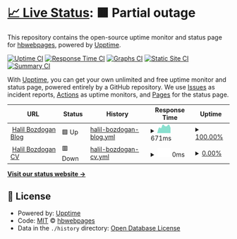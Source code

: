 # [📈 Live Status](https://hbwebpages.github.io/halilbozdoganstatus): <!--live status--> **🟧 Partial outage**

This repository contains the open-source uptime monitor and status page for [hbwebpages](https://hbwebpages.github.io/halilbozdoganstatus), powered by [Upptime](https://github.com/upptime/upptime).

[![Uptime CI](https://github.com/koj-co/upptime/workflows/Uptime%20CI/badge.svg)](https://github.com/koj-co/upptime/actions?query=workflow%3A%22Uptime+CI%22)
[![Response Time CI](https://github.com/koj-co/upptime/workflows/Response%20Time%20CI/badge.svg)](https://github.com/koj-co/upptime/actions?query=workflow%3A%22Response+Time+CI%22)
[![Graphs CI](https://github.com/koj-co/upptime/workflows/Graphs%20CI/badge.svg)](https://github.com/koj-co/upptime/actions?query=workflow%3A%22Graphs+CI%22)
[![Static Site CI](https://github.com/koj-co/upptime/workflows/Static%20Site%20CI/badge.svg)](https://github.com/koj-co/upptime/actions?query=workflow%3A%22Static+Site+CI%22)
[![Summary CI](https://github.com/koj-co/upptime/workflows/Summary%20CI/badge.svg)](https://github.com/koj-co/upptime/actions?query=workflow%3A%22Summary+CI%22)

With [Upptime](https://upptime.js.org), you can get your own unlimited and free uptime monitor and status page, powered entirely by a GitHub repository. We use [Issues](https://github.com/hbwebpages/halilbozdoganstatus/issues) as incident reports, [Actions](https://github.com/hbwebpages/halilbozdoganstatus/actions) as uptime monitors, and [Pages](https://hbwebpages.github.io/halilbozdoganstatus) for the status page.

<!--start: status pages-->
<!-- This summary is generated by Upptime (https://github.com/upptime/upptime) -->
<!-- Do not edit this manually, your changes will be overwritten -->
<!-- prettier-ignore -->
| URL | Status | History | Response Time | Uptime |
| --- | ------ | ------- | ------------- | ------ |
| <img alt="" src="https://favicons.githubusercontent.com/www.halilbozdogan.com" height="13"> [Halil Bozdogan Blog](https://www.halilbozdogan.com) | 🟩 Up | [halil-bozdogan-blog.yml](https://github.com/hbwebpages/halilbozdoganstatus/commits/HEAD/history/halil-bozdogan-blog.yml) | <details><summary><img alt="Response time graph" src="./graphs/halil-bozdogan-blog/response-time-week.png" height="20"> 671ms</summary><br><a href="https://hbwebpages.github.io/halilbozdoganstatus/history/halil-bozdogan-blog"><img alt="Response time 470" src="https://img.shields.io/endpoint?url=https%3A%2F%2Fraw.githubusercontent.com%2Fhbwebpages%2Fhalilbozdoganstatus%2FHEAD%2Fapi%2Fhalil-bozdogan-blog%2Fresponse-time.json"></a><br><a href="https://hbwebpages.github.io/halilbozdoganstatus/history/halil-bozdogan-blog"><img alt="24-hour response time 523" src="https://img.shields.io/endpoint?url=https%3A%2F%2Fraw.githubusercontent.com%2Fhbwebpages%2Fhalilbozdoganstatus%2FHEAD%2Fapi%2Fhalil-bozdogan-blog%2Fresponse-time-day.json"></a><br><a href="https://hbwebpages.github.io/halilbozdoganstatus/history/halil-bozdogan-blog"><img alt="7-day response time 671" src="https://img.shields.io/endpoint?url=https%3A%2F%2Fraw.githubusercontent.com%2Fhbwebpages%2Fhalilbozdoganstatus%2FHEAD%2Fapi%2Fhalil-bozdogan-blog%2Fresponse-time-week.json"></a><br><a href="https://hbwebpages.github.io/halilbozdoganstatus/history/halil-bozdogan-blog"><img alt="30-day response time 612" src="https://img.shields.io/endpoint?url=https%3A%2F%2Fraw.githubusercontent.com%2Fhbwebpages%2Fhalilbozdoganstatus%2FHEAD%2Fapi%2Fhalil-bozdogan-blog%2Fresponse-time-month.json"></a><br><a href="https://hbwebpages.github.io/halilbozdoganstatus/history/halil-bozdogan-blog"><img alt="1-year response time 470" src="https://img.shields.io/endpoint?url=https%3A%2F%2Fraw.githubusercontent.com%2Fhbwebpages%2Fhalilbozdoganstatus%2FHEAD%2Fapi%2Fhalil-bozdogan-blog%2Fresponse-time-year.json"></a></details> | <details><summary><a href="https://hbwebpages.github.io/halilbozdoganstatus/history/halil-bozdogan-blog">100.00%</a></summary><a href="https://hbwebpages.github.io/halilbozdoganstatus/history/halil-bozdogan-blog"><img alt="All-time uptime 99.93%" src="https://img.shields.io/endpoint?url=https%3A%2F%2Fraw.githubusercontent.com%2Fhbwebpages%2Fhalilbozdoganstatus%2FHEAD%2Fapi%2Fhalil-bozdogan-blog%2Fuptime.json"></a><br><a href="https://hbwebpages.github.io/halilbozdoganstatus/history/halil-bozdogan-blog"><img alt="24-hour uptime 100.00%" src="https://img.shields.io/endpoint?url=https%3A%2F%2Fraw.githubusercontent.com%2Fhbwebpages%2Fhalilbozdoganstatus%2FHEAD%2Fapi%2Fhalil-bozdogan-blog%2Fuptime-day.json"></a><br><a href="https://hbwebpages.github.io/halilbozdoganstatus/history/halil-bozdogan-blog"><img alt="7-day uptime 100.00%" src="https://img.shields.io/endpoint?url=https%3A%2F%2Fraw.githubusercontent.com%2Fhbwebpages%2Fhalilbozdoganstatus%2FHEAD%2Fapi%2Fhalil-bozdogan-blog%2Fuptime-week.json"></a><br><a href="https://hbwebpages.github.io/halilbozdoganstatus/history/halil-bozdogan-blog"><img alt="30-day uptime 99.89%" src="https://img.shields.io/endpoint?url=https%3A%2F%2Fraw.githubusercontent.com%2Fhbwebpages%2Fhalilbozdoganstatus%2FHEAD%2Fapi%2Fhalil-bozdogan-blog%2Fuptime-month.json"></a><br><a href="https://hbwebpages.github.io/halilbozdoganstatus/history/halil-bozdogan-blog"><img alt="1-year uptime 99.93%" src="https://img.shields.io/endpoint?url=https%3A%2F%2Fraw.githubusercontent.com%2Fhbwebpages%2Fhalilbozdoganstatus%2FHEAD%2Fapi%2Fhalil-bozdogan-blog%2Fuptime-year.json"></a></details>
| <img alt="" src="https://favicons.githubusercontent.com/cv.halilbozdogan.com" height="13"> [Halil Bozdogan CV](https://cv.halilbozdogan.com) | 🟥 Down | [halil-bozdogan-cv.yml](https://github.com/hbwebpages/halilbozdoganstatus/commits/HEAD/history/halil-bozdogan-cv.yml) | <details><summary><img alt="Response time graph" src="./graphs/halil-bozdogan-cv/response-time-week.png" height="20"> 0ms</summary><br><a href="https://hbwebpages.github.io/halilbozdoganstatus/history/halil-bozdogan-cv"><img alt="Response time 145" src="https://img.shields.io/endpoint?url=https%3A%2F%2Fraw.githubusercontent.com%2Fhbwebpages%2Fhalilbozdoganstatus%2FHEAD%2Fapi%2Fhalil-bozdogan-cv%2Fresponse-time.json"></a><br><a href="https://hbwebpages.github.io/halilbozdoganstatus/history/halil-bozdogan-cv"><img alt="24-hour response time 0" src="https://img.shields.io/endpoint?url=https%3A%2F%2Fraw.githubusercontent.com%2Fhbwebpages%2Fhalilbozdoganstatus%2FHEAD%2Fapi%2Fhalil-bozdogan-cv%2Fresponse-time-day.json"></a><br><a href="https://hbwebpages.github.io/halilbozdoganstatus/history/halil-bozdogan-cv"><img alt="7-day response time 0" src="https://img.shields.io/endpoint?url=https%3A%2F%2Fraw.githubusercontent.com%2Fhbwebpages%2Fhalilbozdoganstatus%2FHEAD%2Fapi%2Fhalil-bozdogan-cv%2Fresponse-time-week.json"></a><br><a href="https://hbwebpages.github.io/halilbozdoganstatus/history/halil-bozdogan-cv"><img alt="30-day response time 64" src="https://img.shields.io/endpoint?url=https%3A%2F%2Fraw.githubusercontent.com%2Fhbwebpages%2Fhalilbozdoganstatus%2FHEAD%2Fapi%2Fhalil-bozdogan-cv%2Fresponse-time-month.json"></a><br><a href="https://hbwebpages.github.io/halilbozdoganstatus/history/halil-bozdogan-cv"><img alt="1-year response time 145" src="https://img.shields.io/endpoint?url=https%3A%2F%2Fraw.githubusercontent.com%2Fhbwebpages%2Fhalilbozdoganstatus%2FHEAD%2Fapi%2Fhalil-bozdogan-cv%2Fresponse-time-year.json"></a></details> | <details><summary><a href="https://hbwebpages.github.io/halilbozdoganstatus/history/halil-bozdogan-cv">0.00%</a></summary><a href="https://hbwebpages.github.io/halilbozdoganstatus/history/halil-bozdogan-cv"><img alt="All-time uptime 36.34%" src="https://img.shields.io/endpoint?url=https%3A%2F%2Fraw.githubusercontent.com%2Fhbwebpages%2Fhalilbozdoganstatus%2FHEAD%2Fapi%2Fhalil-bozdogan-cv%2Fuptime.json"></a><br><a href="https://hbwebpages.github.io/halilbozdoganstatus/history/halil-bozdogan-cv"><img alt="24-hour uptime 0.00%" src="https://img.shields.io/endpoint?url=https%3A%2F%2Fraw.githubusercontent.com%2Fhbwebpages%2Fhalilbozdoganstatus%2FHEAD%2Fapi%2Fhalil-bozdogan-cv%2Fuptime-day.json"></a><br><a href="https://hbwebpages.github.io/halilbozdoganstatus/history/halil-bozdogan-cv"><img alt="7-day uptime 0.00%" src="https://img.shields.io/endpoint?url=https%3A%2F%2Fraw.githubusercontent.com%2Fhbwebpages%2Fhalilbozdoganstatus%2FHEAD%2Fapi%2Fhalil-bozdogan-cv%2Fuptime-week.json"></a><br><a href="https://hbwebpages.github.io/halilbozdoganstatus/history/halil-bozdogan-cv"><img alt="30-day uptime 6.49%" src="https://img.shields.io/endpoint?url=https%3A%2F%2Fraw.githubusercontent.com%2Fhbwebpages%2Fhalilbozdoganstatus%2FHEAD%2Fapi%2Fhalil-bozdogan-cv%2Fuptime-month.json"></a><br><a href="https://hbwebpages.github.io/halilbozdoganstatus/history/halil-bozdogan-cv"><img alt="1-year uptime 36.34%" src="https://img.shields.io/endpoint?url=https%3A%2F%2Fraw.githubusercontent.com%2Fhbwebpages%2Fhalilbozdoganstatus%2FHEAD%2Fapi%2Fhalil-bozdogan-cv%2Fuptime-year.json"></a></details>

<!--end: status pages-->

[**Visit our status website →**](https://hbwebpages.github.io/halilbozdoganstatus)

## 📄 License

- Powered by: [Upptime](https://github.com/upptime/upptime)
- Code: [MIT](./LICENSE) © [hbwebpages](https://hbwebpages.github.io/halilbozdoganstatus)
- Data in the `./history` directory: [Open Database License](https://opendatacommons.org/licenses/odbl/1-0/)

